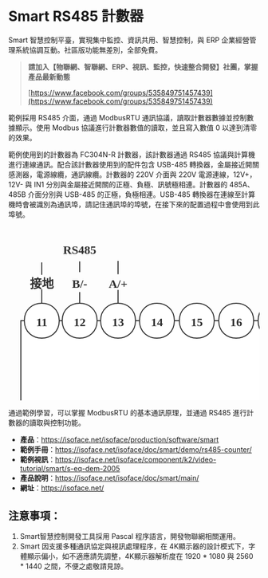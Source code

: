 # Smart RS485 計數器

Smart 智慧控制平臺，實現集中監控、資訊共用、智慧控制，與 ERP 企業經營管理系統協調互動。社區版功能無差別，全部免費。

> **請加入【物聯網、智聯網、ERP、視訊、監控，快速整合開發】社團，掌握產品最新動態**
>
> [https://www.facebook.com/groups/535849751457439](https://www.facebook.com/groups/535849751457439)

範例採用 RS485 介面，通過 ModbusRTU 通訊協議，讀取計數器數據並控制數據顯示。使用 Modbus 協議進行計數器數值的讀取，並且寫入數值 0 以達到清零的效果。

範例使用到的計數器為 FC304N-R 計數器，該計數器通過 RS485 協議與計算機進行連線通訊。配合該計數器使用到的配件包含 USB-485 轉換器，金屬接近開關感測器，電源線纜，通訊線纜。計數器的 220V 介面與 220V 電源連線，12V+，12V- 與 IN1 分別與金屬接近開關的正極、負極、訊號極相連。計數器的 485A、485B 介面分別與 USB-485 的正極，負極相連。USB-485 轉換器在連線至計算機時會被識別為通訊埠，請記住通訊埠的埠號，在接下來的配置過程中會使用到此埠號。

<svg id="SvgjsSvg1006" width="863" height="600" xmlns="http://www.w3.org/2000/svg" version="1.1" xmlns:xlink="http://www.w3.org/1999/xlink" xmlns:svgjs="http://svgjs.com/svgjs"><defs id="SvgjsDefs1007"></defs><g id="SvgjsG1008" transform="translate(25,190)"><path id="SvgjsPath1009" d="M 0 0L 787 0L 787 226L 0 226Z" stroke="#323232" stroke-width="2" fill-opacity="1" fill="#ffffff"></path><g id="SvgjsG1010"><text id="SvgjsText1011" font-family="微軟雅黑" text-anchor="middle" font-size="13px" width="0" fill="#323232" font-weight="400" align="middle" anchor="middle" family="微軟雅黑" size="13px" weight="400" font-style="" y="103.05" transform="rotate(0)"></text></g></g><g id="SvgjsG1012" transform="translate(32,155)"><path id="SvgjsPath1013" d="M 0 35C 0 -11.666666666666666 70 -11.666666666666666 70 35C 70 81.66666666666667 0 81.66666666666667 0 35Z" stroke="#323232" stroke-width="2" fill-opacity="1" fill="#ffffff"></path><g id="SvgjsG1014"><text id="SvgjsText1015" font-family="微軟雅黑" text-anchor="middle" font-size="24px" width="30" fill="#323232" font-weight="700" align="middle" anchor="middle" family="微軟雅黑" size="24px" weight="700" font-style="" y="16.4" transform="rotate(0)"><tspan id="SvgjsTspan1016" dy="30" x="35"><tspan id="SvgjsTspan1017" style="text-decoration:;">11</tspan></tspan></text></g></g><g id="SvgjsG1018" transform="translate(108,155)"><path id="SvgjsPath1019" d="M 0 35C 0 -11.666666666666666 70 -11.666666666666666 70 35C 70 81.66666666666667 0 81.66666666666667 0 35Z" stroke="#323232" stroke-width="2" fill-opacity="1" fill="#ffffff"></path><g id="SvgjsG1020"><text id="SvgjsText1021" font-family="微軟雅黑" text-anchor="middle" font-size="24px" width="30" fill="#323232" font-weight="700" align="middle" anchor="middle" family="微軟雅黑" size="24px" weight="700" font-style="" y="16.4" transform="rotate(0)"><tspan id="SvgjsTspan1022" dy="30" x="35"><tspan id="SvgjsTspan1023" style="text-decoration:;">12</tspan></tspan></text></g></g><g id="SvgjsG1024" transform="translate(185,155)"><path id="SvgjsPath1025" d="M 0 35C 0 -11.666666666666666 70 -11.666666666666666 70 35C 70 81.66666666666667 0 81.66666666666667 0 35Z" stroke="#323232" stroke-width="2" fill-opacity="1" fill="#ffffff"></path><g id="SvgjsG1026"><text id="SvgjsText1027" font-family="微軟雅黑" text-anchor="middle" font-size="24px" width="30" fill="#323232" font-weight="700" align="middle" anchor="middle" family="微軟雅黑" size="24px" weight="700" font-style="" y="16.4" transform="rotate(0)"><tspan id="SvgjsTspan1028" dy="30" x="35"><tspan id="SvgjsTspan1029" style="text-decoration:;">13</tspan></tspan></text></g></g><g id="SvgjsG1030" transform="translate(263,155)"><path id="SvgjsPath1031" d="M 0 35C 0 -11.666666666666666 70 -11.666666666666666 70 35C 70 81.66666666666667 0 81.66666666666667 0 35Z" stroke="#323232" stroke-width="2" fill-opacity="1" fill="#ffffff"></path><g id="SvgjsG1032"><text id="SvgjsText1033" font-family="微軟雅黑" text-anchor="middle" font-size="24px" width="30" fill="#323232" font-weight="700" align="middle" anchor="middle" family="微軟雅黑" size="24px" weight="700" font-style="" y="16.4" transform="rotate(0)"><tspan id="SvgjsTspan1034" dy="30" x="35"><tspan id="SvgjsTspan1035" style="text-decoration:;">14</tspan></tspan></text></g></g><g id="SvgjsG1036" transform="translate(343,155)"><path id="SvgjsPath1037" d="M 0 35C 0 -11.666666666666666 70 -11.666666666666666 70 35C 70 81.66666666666667 0 81.66666666666667 0 35Z" stroke="#323232" stroke-width="2" fill-opacity="1" fill="#ffffff"></path><g id="SvgjsG1038"><text id="SvgjsText1039" font-family="微軟雅黑" text-anchor="middle" font-size="24px" width="30" fill="#323232" font-weight="700" align="middle" anchor="middle" family="微軟雅黑" size="24px" weight="700" font-style="" y="16.4" transform="rotate(0)"><tspan id="SvgjsTspan1040" dy="30" x="35"><tspan id="SvgjsTspan1041" style="text-decoration:;">15</tspan></tspan></text></g></g><g id="SvgjsG1042" transform="translate(422,155)"><path id="SvgjsPath1043" d="M 0 35C 0 -11.666666666666666 70 -11.666666666666666 70 35C 70 81.66666666666667 0 81.66666666666667 0 35Z" stroke="#323232" stroke-width="2" fill-opacity="1" fill="#ffffff"></path><g id="SvgjsG1044"><text id="SvgjsText1045" font-family="微軟雅黑" text-anchor="middle" font-size="24px" width="30" fill="#323232" font-weight="700" align="middle" anchor="middle" family="微軟雅黑" size="24px" weight="700" font-style="" y="16.4" transform="rotate(0)"><tspan id="SvgjsTspan1046" dy="30" x="35"><tspan id="SvgjsTspan1047" style="text-decoration:;">16</tspan></tspan></text></g></g><g id="SvgjsG1048" transform="translate(501,155)"><path id="SvgjsPath1049" d="M 0 35C 0 -11.666666666666666 70 -11.666666666666666 70 35C 70 81.66666666666667 0 81.66666666666667 0 35Z" stroke="#323232" stroke-width="2" fill-opacity="1" fill="#ffffff"></path><g id="SvgjsG1050"><text id="SvgjsText1051" font-family="微軟雅黑" text-anchor="middle" font-size="24px" width="30" fill="#323232" font-weight="700" align="middle" anchor="middle" family="微軟雅黑" size="24px" weight="700" font-style="" y="16.4" transform="rotate(0)"><tspan id="SvgjsTspan1052" dy="30" x="35"><tspan id="SvgjsTspan1053" style="text-decoration:;">17</tspan></tspan></text></g></g><g id="SvgjsG1054" transform="translate(579,155)"><path id="SvgjsPath1055" d="M 0 35C 0 -11.666666666666666 70 -11.666666666666666 70 35C 70 81.66666666666667 0 81.66666666666667 0 35Z" stroke="#323232" stroke-width="2" fill-opacity="1" fill="#ffffff"></path><g id="SvgjsG1056"><text id="SvgjsText1057" font-family="微軟雅黑" text-anchor="middle" font-size="24px" width="30" fill="#323232" font-weight="700" align="middle" anchor="middle" family="微軟雅黑" size="24px" weight="700" font-style="" y="16.4" transform="rotate(0)"><tspan id="SvgjsTspan1058" dy="30" x="35"><tspan id="SvgjsTspan1059" style="text-decoration:;">18</tspan></tspan></text></g></g><g id="SvgjsG1060" transform="translate(657,155)"><path id="SvgjsPath1061" d="M 0 35C 0 -11.666666666666666 70 -11.666666666666666 70 35C 70 81.66666666666667 0 81.66666666666667 0 35Z" stroke="#323232" stroke-width="2" fill-opacity="1" fill="#ffffff"></path><g id="SvgjsG1062"><text id="SvgjsText1063" font-family="微軟雅黑" text-anchor="middle" font-size="24px" width="30" fill="#323232" font-weight="700" align="middle" anchor="middle" family="微軟雅黑" size="24px" weight="700" font-style="" y="16.4" transform="rotate(0)"><tspan id="SvgjsTspan1064" dy="30" x="35"><tspan id="SvgjsTspan1065" style="text-decoration:;">19</tspan></tspan></text></g></g><g id="SvgjsG1066" transform="translate(734,155)"><path id="SvgjsPath1067" d="M 0 35C 0 -11.666666666666666 70 -11.666666666666666 70 35C 70 81.66666666666667 0 81.66666666666667 0 35Z" stroke="#323232" stroke-width="2" fill-opacity="1" fill="#ffffff"></path><g id="SvgjsG1068"><text id="SvgjsText1069" font-family="微軟雅黑" text-anchor="middle" font-size="24px" width="30" fill="#323232" font-weight="700" align="middle" anchor="middle" family="微軟雅黑" size="24px" weight="700" font-style="" y="16.4" transform="rotate(0)"><tspan id="SvgjsTspan1070" dy="30" x="35"><tspan id="SvgjsTspan1071" style="text-decoration:;">20</tspan></tspan></text></g></g><g id="SvgjsG1072" transform="translate(32,374)"><path id="SvgjsPath1073" d="M 0 35C 0 -11.666666666666666 70 -11.666666666666666 70 35C 70 81.66666666666667 0 81.66666666666667 0 35Z" stroke="#323232" stroke-width="2" fill-opacity="1" fill="#ffffff"></path><g id="SvgjsG1074"><text id="SvgjsText1075" font-family="微軟雅黑" text-anchor="middle" font-size="24px" width="15" fill="#323232" font-weight="700" align="middle" anchor="middle" family="微軟雅黑" size="24px" weight="700" font-style="" y="16.4" transform="rotate(0)"><tspan id="SvgjsTspan1076" dy="30" x="35"><tspan id="SvgjsTspan1077" style="text-decoration:;">1</tspan></tspan></text></g></g><g id="SvgjsG1078" transform="translate(108,374)"><path id="SvgjsPath1079" d="M 0 35C 0 -11.666666666666666 70 -11.666666666666666 70 35C 70 81.66666666666667 0 81.66666666666667 0 35Z" stroke="#323232" stroke-width="2" fill-opacity="1" fill="#ffffff"></path><g id="SvgjsG1080"><text id="SvgjsText1081" font-family="微軟雅黑" text-anchor="middle" font-size="24px" width="15" fill="#323232" font-weight="700" align="middle" anchor="middle" family="微軟雅黑" size="24px" weight="700" font-style="" y="16.4" transform="rotate(0)"><tspan id="SvgjsTspan1082" dy="30" x="35"><tspan id="SvgjsTspan1083" style="text-decoration:;">2</tspan></tspan></text></g></g><g id="SvgjsG1084" transform="translate(185,374)"><path id="SvgjsPath1085" d="M 0 35C 0 -11.666666666666666 70 -11.666666666666666 70 35C 70 81.66666666666667 0 81.66666666666667 0 35Z" stroke="#323232" stroke-width="2" fill-opacity="1" fill="#ffffff"></path><g id="SvgjsG1086"><text id="SvgjsText1087" font-family="微軟雅黑" text-anchor="middle" font-size="24px" width="15" fill="#323232" font-weight="700" align="middle" anchor="middle" family="微軟雅黑" size="24px" weight="700" font-style="" y="16.4" transform="rotate(0)"><tspan id="SvgjsTspan1088" dy="30" x="35"><tspan id="SvgjsTspan1089" style="text-decoration:;">3</tspan></tspan></text></g></g><g id="SvgjsG1090" transform="translate(263,374)"><path id="SvgjsPath1091" d="M 0 35C 0 -11.666666666666666 70 -11.666666666666666 70 35C 70 81.66666666666667 0 81.66666666666667 0 35Z" stroke="#323232" stroke-width="2" fill-opacity="1" fill="#ffffff"></path><g id="SvgjsG1092"><text id="SvgjsText1093" font-family="微軟雅黑" text-anchor="middle" font-size="24px" width="15" fill="#323232" font-weight="700" align="middle" anchor="middle" family="微軟雅黑" size="24px" weight="700" font-style="" y="16.4" transform="rotate(0)"><tspan id="SvgjsTspan1094" dy="30" x="35"><tspan id="SvgjsTspan1095" style="text-decoration:;">4</tspan></tspan></text></g></g><g id="SvgjsG1096" transform="translate(343,374)"><path id="SvgjsPath1097" d="M 0 35C 0 -11.666666666666666 70 -11.666666666666666 70 35C 70 81.66666666666667 0 81.66666666666667 0 35Z" stroke="#323232" stroke-width="2" fill-opacity="1" fill="#ffffff"></path><g id="SvgjsG1098"><text id="SvgjsText1099" font-family="微軟雅黑" text-anchor="middle" font-size="24px" width="15" fill="#323232" font-weight="700" align="middle" anchor="middle" family="微軟雅黑" size="24px" weight="700" font-style="" y="16.4" transform="rotate(0)"><tspan id="SvgjsTspan1100" dy="30" x="35"><tspan id="SvgjsTspan1101" style="text-decoration:;">5</tspan></tspan></text></g></g><g id="SvgjsG1102" transform="translate(422,374)"><path id="SvgjsPath1103" d="M 0 35C 0 -11.666666666666666 70 -11.666666666666666 70 35C 70 81.66666666666667 0 81.66666666666667 0 35Z" stroke="#323232" stroke-width="2" fill-opacity="1" fill="#ffffff"></path><g id="SvgjsG1104"><text id="SvgjsText1105" font-family="微軟雅黑" text-anchor="middle" font-size="24px" width="15" fill="#323232" font-weight="700" align="middle" anchor="middle" family="微軟雅黑" size="24px" weight="700" font-style="" y="16.4" transform="rotate(0)"><tspan id="SvgjsTspan1106" dy="30" x="35"><tspan id="SvgjsTspan1107" style="text-decoration:;">6</tspan></tspan></text></g></g><g id="SvgjsG1108" transform="translate(501,374)"><path id="SvgjsPath1109" d="M 0 35C 0 -11.666666666666666 70 -11.666666666666666 70 35C 70 81.66666666666667 0 81.66666666666667 0 35Z" stroke="#323232" stroke-width="2" fill-opacity="1" fill="#ffffff"></path><g id="SvgjsG1110"><text id="SvgjsText1111" font-family="微軟雅黑" text-anchor="middle" font-size="24px" width="15" fill="#323232" font-weight="700" align="middle" anchor="middle" family="微軟雅黑" size="24px" weight="700" font-style="" y="16.4" transform="rotate(0)"><tspan id="SvgjsTspan1112" dy="30" x="35"><tspan id="SvgjsTspan1113" style="text-decoration:;">7</tspan></tspan></text></g></g><g id="SvgjsG1114" transform="translate(579,374)"><path id="SvgjsPath1115" d="M 0 35C 0 -11.666666666666666 70 -11.666666666666666 70 35C 70 81.66666666666667 0 81.66666666666667 0 35Z" stroke="#323232" stroke-width="2" fill-opacity="1" fill="#ffffff"></path><g id="SvgjsG1116"><text id="SvgjsText1117" font-family="微軟雅黑" text-anchor="middle" font-size="24px" width="15" fill="#323232" font-weight="700" align="middle" anchor="middle" family="微軟雅黑" size="24px" weight="700" font-style="" y="16.4" transform="rotate(0)"><tspan id="SvgjsTspan1118" dy="30" x="35"><tspan id="SvgjsTspan1119" style="text-decoration:;">8</tspan></tspan></text></g></g><g id="SvgjsG1120" transform="translate(657,374)"><path id="SvgjsPath1121" d="M 0 35C 0 -11.666666666666666 70 -11.666666666666666 70 35C 70 81.66666666666667 0 81.66666666666667 0 35Z" stroke="#323232" stroke-width="2" fill-opacity="1" fill="#ffffff"></path><g id="SvgjsG1122"><text id="SvgjsText1123" font-family="微軟雅黑" text-anchor="middle" font-size="24px" width="15" fill="#323232" font-weight="700" align="middle" anchor="middle" family="微軟雅黑" size="24px" weight="700" font-style="" y="16.4" transform="rotate(0)"><tspan id="SvgjsTspan1124" dy="30" x="35"><tspan id="SvgjsTspan1125" style="text-decoration:;">9</tspan></tspan></text></g></g><g id="SvgjsG1126" transform="translate(734,374)"><path id="SvgjsPath1127" d="M 0 35C 0 -11.666666666666666 70 -11.666666666666666 70 35C 70 81.66666666666667 0 81.66666666666667 0 35Z" stroke="#323232" stroke-width="2" fill-opacity="1" fill="#ffffff"></path><g id="SvgjsG1128"><text id="SvgjsText1129" font-family="微軟雅黑" text-anchor="middle" font-size="24px" width="30" fill="#323232" font-weight="700" align="middle" anchor="middle" family="微軟雅黑" size="24px" weight="700" font-style="" y="16.4" transform="rotate(0)"><tspan id="SvgjsTspan1130" dy="30" x="35"><tspan id="SvgjsTspan1131" style="text-decoration:;">10</tspan></tspan></text></g></g><g id="SvgjsG1132"><path id="SvgjsPath1133" d="M67 444L67 496.5L67 496.5L67 549" stroke="#99004d" stroke-width="2" fill="none"></path></g><g id="SvgjsG1134"><path id="SvgjsPath1135" d="M143 444L143 496L143 496L143 548" stroke="#007fff" stroke-width="2" fill="none"></path></g><g id="SvgjsG1136" transform="translate(29,546)"><path id="SvgjsPath1137" d="M 0 0L 160 0L 160 40L 0 40Z" stroke="none" fill="none"></path><g id="SvgjsG1138"><text id="SvgjsText1139" font-family="微軟雅黑" text-anchor="middle" font-size="24px" width="110" fill="#323232" font-weight="700" align="middle" anchor="middle" family="微軟雅黑" size="24px" weight="700" font-style="" y="1.4000000000000004" transform="rotate(0)"><tspan id="SvgjsTspan1140" dy="30" x="80"><tspan id="SvgjsTspan1141" style="text-decoration:;">220V供電</tspan></tspan></text></g></g><g id="SvgjsG1142"><path id="SvgjsPath1143" d="M457 444L457 463.5L457 463.5L457 483" stroke="#99004d" stroke-width="2" fill="none"></path></g><g id="SvgjsG1144" transform="translate(425,483)"><path id="SvgjsPath1145" d="M 0 0L 64 0L 64 36L 0 36Z" stroke="none" fill="none"></path><g id="SvgjsG1146"><text id="SvgjsText1147" font-family="微軟雅黑" text-anchor="middle" font-size="24px" width="47" fill="#323232" font-weight="700" align="middle" anchor="middle" family="微軟雅黑" size="24px" weight="700" font-style="" y="-0.5999999999999996" transform="rotate(0)"><tspan id="SvgjsTspan1148" dy="30" x="32"><tspan id="SvgjsTspan1149" style="text-decoration:;">12V</tspan></tspan></text></g></g><g id="SvgjsG1150"><path id="SvgjsPath1151" d="M457 519L457 528.5L457 528.5L457 538" stroke="#99004d" stroke-width="2" fill="none"></path></g><g id="SvgjsG1152"><path id="SvgjsPath1153" d="M536 444L536 463.5L536 463.5L536 483" stroke="#007fff" stroke-width="2" fill="none"></path></g><g id="SvgjsG1154" transform="translate(500.25,483)"><path id="SvgjsPath1155" d="M 0 0L 71.5 0L 71.5 36L 0 36Z" stroke="none" fill="none"></path><g id="SvgjsG1156"><text id="SvgjsText1157" font-family="微軟雅黑" text-anchor="middle" font-size="24px" width="32" fill="#323232" font-weight="700" align="middle" anchor="middle" family="微軟雅黑" size="24px" weight="700" font-style="" y="-0.5999999999999996" transform="rotate(0)"><tspan id="SvgjsTspan1158" dy="30" x="36"><tspan id="SvgjsTspan1159" style="text-decoration:;">0V</tspan></tspan></text></g></g><g id="SvgjsG1160"><path id="SvgjsPath1161" d="M536 519L536 529.5L536 529.5L536 540" stroke="#007fff" stroke-width="2" fill="none"></path></g><g id="SvgjsG1162"><path id="SvgjsPath1163" d="M614 444L614 462.5L614 462.5L614 481" stroke="#323232" stroke-width="2" fill="none"></path></g><g id="SvgjsG1164" transform="translate(568,481)"><path id="SvgjsPath1165" d="M 0 0L 92 0L 92 40L 0 40Z" stroke="none" fill="none"></path><g id="SvgjsG1166"><text id="SvgjsText1167" font-family="微軟雅黑" text-anchor="middle" font-size="24px" width="43" fill="#323232" font-weight="700" align="middle" anchor="middle" family="微軟雅黑" size="24px" weight="700" font-style="" y="1.4000000000000004" transform="rotate(0)"><tspan id="SvgjsTspan1168" dy="30" x="46"><tspan id="SvgjsTspan1169" style="text-decoration:;">IN1</tspan></tspan></text></g></g><g id="SvgjsG1170"><path id="SvgjsPath1171" d="M614 521L614 530.5L614 530.5L614 540" stroke="#323232" stroke-width="2" fill="none"></path></g><g id="SvgjsG1172" transform="translate(434,539)"><path id="SvgjsPath1173" d="M 0 0L 204 0L 204 47L 0 47Z" stroke="none" fill="none"></path><g id="SvgjsG1174"><text id="SvgjsText1175" font-family="微軟雅黑" text-anchor="middle" font-size="24px" width="144" fill="#323232" font-weight="700" align="middle" anchor="middle" family="微軟雅黑" size="24px" weight="700" font-style="" y="4.9" transform="rotate(0)"><tspan id="SvgjsTspan1176" dy="30" x="102"><tspan id="SvgjsTspan1177" style="text-decoration:;">接近開關接線</tspan></tspan></text></g></g><g id="SvgjsG1178"><path id="SvgjsPath1179" d="M67 155L67 141L67 141L67 127" stroke="#323232" stroke-width="2" fill="none"></path></g><g id="SvgjsG1180"><path id="SvgjsPath1181" d="M143 155L143 143.75L143 143.75L143 132.5" stroke="#323232" stroke-width="2" fill="none"></path></g><g id="SvgjsG1182"><path id="SvgjsPath1183" d="M220 155L220 141.625L220 141.625L220 128.25" stroke="#323232" stroke-width="2" fill="none"></path></g><g id="SvgjsG1184" transform="translate(37.5,98)"><path id="SvgjsPath1185" d="M 0 0L 59 0L 59 29L 0 29Z" stroke="none" fill="none"></path><g id="SvgjsG1186"><text id="SvgjsText1187" font-family="微軟雅黑" text-anchor="middle" font-size="24px" width="48" fill="#323232" font-weight="700" align="middle" anchor="middle" family="微軟雅黑" size="24px" weight="700" font-style="" y="-4.1" transform="rotate(0)"><tspan id="SvgjsTspan1188" dy="30" x="29.5"><tspan id="SvgjsTspan1189" style="text-decoration:;">接地</tspan></tspan></text></g></g><g id="SvgjsG1190"><path id="SvgjsPath1191" d="M67 98L67 85.5L67 85.5L67 73" stroke="#323232" stroke-width="2" fill="none"></path></g><g id="SvgjsG1192" transform="translate(110.5,92.5)"><path id="SvgjsPath1193" d="M 0 0L 65 0L 65 40L 0 40Z" stroke="none" fill="none"></path><g id="SvgjsG1194"><text id="SvgjsText1195" font-family="微軟雅黑" text-anchor="middle" font-size="24px" width="38" fill="#323232" font-weight="700" align="middle" anchor="middle" family="微軟雅黑" size="24px" weight="700" font-style="" y="1.4000000000000004" transform="rotate(0)"><tspan id="SvgjsTspan1196" dy="30" x="32.5"><tspan id="SvgjsTspan1197" style="text-decoration:;">B/-</tspan></tspan></text></g></g><g id="SvgjsG1198"><path id="SvgjsPath1199" d="M143 92.5L143 81.75L143 81.75L143 71" stroke="#323232" stroke-width="2" fill="none"></path></g><g id="SvgjsG1200" transform="translate(180,96.75)"><path id="SvgjsPath1201" d="M 0 0L 80 0L 80 31.5L 0 31.5Z" stroke="none" fill="none"></path><g id="SvgjsG1202"><text id="SvgjsText1203" font-family="微軟雅黑" text-anchor="middle" font-size="24px" width="48" fill="#323232" font-weight="700" align="middle" anchor="middle" family="微軟雅黑" size="24px" weight="700" font-style="" y="-2.8499999999999996" transform="rotate(0)"><tspan id="SvgjsTspan1204" dy="30" x="40"><tspan id="SvgjsTspan1205" style="text-decoration:;">A/+</tspan></tspan></text></g></g><g id="SvgjsG1206"><path id="SvgjsPath1207" d="M220 96.75L220 83.375L220 83.375L220 70" stroke="#323232" stroke-width="2" fill="none"></path></g><g id="SvgjsG1208" transform="translate(63,25)"><path id="SvgjsPath1209" d="M 0 0L 160 0L 160 40L 0 40Z" stroke="none" fill="none"></path><g id="SvgjsG1210"><text id="SvgjsText1211" font-family="微軟雅黑" text-anchor="middle" font-size="24px" width="76" fill="#323232" font-weight="700" align="middle" anchor="middle" family="微軟雅黑" size="24px" weight="700" font-style="" y="1.4000000000000004" transform="rotate(0)"><tspan id="SvgjsTspan1212" dy="30" x="80"><tspan id="SvgjsTspan1213" style="text-decoration:;">RS485</tspan></tspan></text></g></g></svg>

通過範例學習，可以掌握 ModbusRTU 的基本通訊原理，並通過 RS485 進行計數器的讀取與控制功能。


* **產品**：https://isoface.net/isoface/production/software/smart
* **範例手冊**：https://isoface.net/isoface/doc/smart/demo/rs485-counter/
* **範例視訊**：https://isoface.net/isoface/component/k2/video-tutorial/smart/s-eq-dem-2005
* **產品說明**：https://isoface.net/isoface/doc/smart/main/
* **網址**：https://isoface.net/

## 注意事項：
1. Smart智慧控制開發工具採用 Pascal 程序語言，開發物聯網相關運用。
2. Smart 因支援多種通訊協定與視訊處理程序，在 4K顯示器的設計模式下，字體顯示偏小，如不適應請先調整，4K顯示器解析度在 1920 * 1080 與 2560 * 1440 之間，不便之處敬請見諒。
